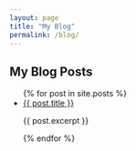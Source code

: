 ```yaml
---
layout: page
title: "My Blog"
permalink: /blog/
---
```


<h2>My Blog Posts</h2>

<ul>
  {% for post in site.posts %}
    <li>
      <a href="{{ post.url }}">{{ post.title }}</a>
      <p>{{ post.excerpt }}</p>
    </li>
  {% endfor %}
</ul>


